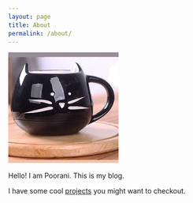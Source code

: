 ```yaml
---
layout: page
title: About
permalink: /about/
---
```

![Coffee Mug](/images/coffee.jpg)

Hello! I am Poorani. This is my blog.

I have some cool [projects](/projects) you might want to checkout.
